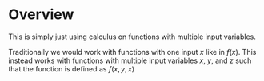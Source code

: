 # Overview

This is simply just using calculus on functions with multiple input variables. 

Traditionally we would work with functions with one input $x$ like in $f(x)$. This instead works with functions with multiple input variables $x$, $y$, and $z$ such that the function is defined as $f(x, y, x)$ 